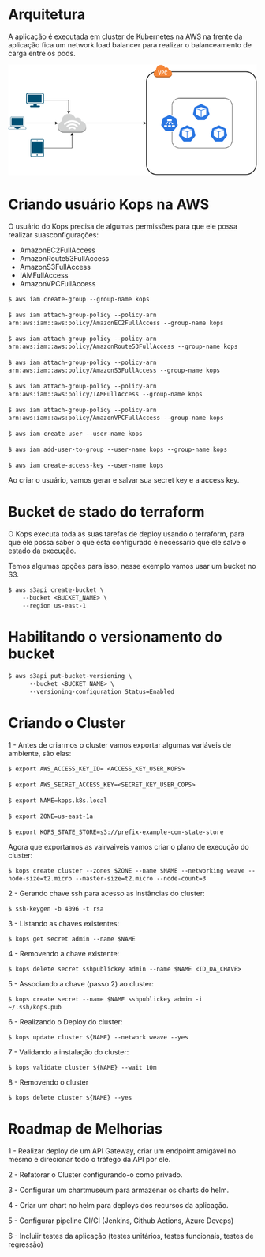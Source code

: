 # Arquitetura
A aplicação é executada em cluster de Kubernetes na AWS na frente da aplicação fica um network load balancer para realizar o balanceamento de carga entre os pods.

![](image/arquitetura.png)

# Criando usuário Kops na AWS
O usuário do Kops precisa de algumas permissões para que ele possa realizar suasconfigurações:
- AmazonEC2FullAccess
- AmazonRoute53FullAccess
- AmazonS3FullAccess
- IAMFullAccess
- AmazonVPCFullAccess

```
$ aws iam create-group --group-name kops

$ aws iam attach-group-policy --policy-arn arn:aws:iam::aws:policy/AmazonEC2FullAccess --group-name kops

$ aws iam attach-group-policy --policy-arn arn:aws:iam::aws:policy/AmazonRoute53FullAccess --group-name kops

$ aws iam attach-group-policy --policy-arn arn:aws:iam::aws:policy/AmazonS3FullAccess --group-name kops

$ aws iam attach-group-policy --policy-arn arn:aws:iam::aws:policy/IAMFullAccess --group-name kops

$ aws iam attach-group-policy --policy-arn arn:aws:iam::aws:policy/AmazonVPCFullAccess --group-name kops

$ aws iam create-user --user-name kops

$ aws iam add-user-to-group --user-name kops --group-name kops

$ aws iam create-access-key --user-name kops
```

Ao criar o usuário, vamos gerar e salvar sua secret key e a access key.

# Bucket de stado do terraform
O Kops executa toda as suas tarefas de deploy usando o terraform, para que ele possa saber o que esta configurado é necessário que ele salve o estado da execução.

Temos algumas opções para isso, nesse exemplo vamos usar um bucket no S3.

```
$ aws s3api create-bucket \
    --bucket <BUCKET_NAME> \
    --region us-east-1
```

# Habilitando o versionamento do bucket
```
$ aws s3api put-bucket-versioning \
      --bucket <BUCKET_NAME> \
      --versioning-configuration Status=Enabled
```

# Criando o Cluster
1 - Antes de criarmos o cluster vamos exportar algumas variáveis de ambiente, são elas:

```
$ export AWS_ACCESS_KEY_ID= <ACCESS_KEY_USER_KOPS>

$ export AWS_SECRET_ACCESS_KEY=<SECRET_KEY_USER_COPS>

$ export NAME=kops.k8s.local

$ export ZONE=us-east-1a

$ export KOPS_STATE_STORE=s3://prefix-example-com-state-store
```

Agora que exportamos as vairvaiveis vamos criar o plano de execução do cluster:

```
$ kops create cluster --zones $ZONE --name $NAME --networking weave --node-size=t2.micro --master-size=t2.micro --node-count=3
```

2 - Gerando chave ssh para acesso as instâncias do cluster:
```
$ ssh-keygen -b 4096 -t rsa
```

3 -  Listando as chaves existentes:
```
$ kops get secret admin --name $NAME
```

4 - Removendo a chave existente:
```
$ kops delete secret sshpublickey admin --name $NAME <ID_DA_CHAVE>
```

5 - Associando a chave (passo 2) ao cluster:
```
$ kops create secret --name $NAME sshpublickey admin -i ~/.ssh/kops.pub
```

6 - Realizando o Deploy do cluster:
```
$ kops update cluster ${NAME} --network weave --yes
```

7 - Validando a instalação do cluster:
```
$ kops validate cluster ${NAME} --wait 10m
```
8 - Removendo o cluster
```
$ kops delete cluster ${NAME} --yes
```

# Roadmap de Melhorias
1 - Realizar deploy de um API Gateway, criar um endpoint amigável no mesmo e direcionar todo o tráfego da API por ele.

2 - Refatorar o Cluster configurando-o como privado.

3 - Configurar um chartmuseum para armazenar os charts do helm.

4 - Criar um chart no helm para deploys dos recursos da aplicação.

5 - Configurar pipeline CI/CI (Jenkins, Github Actions, Azure Deveps)

6 - Incluiir testes da aplicação (testes unitários, testes funcionais, testes de regressão)